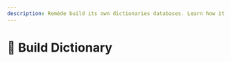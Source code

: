 ```yaml
---
description: Remède build its own dictionaries databases. Learn how it works here !
---
```


# 🚧 Build Dictionary

